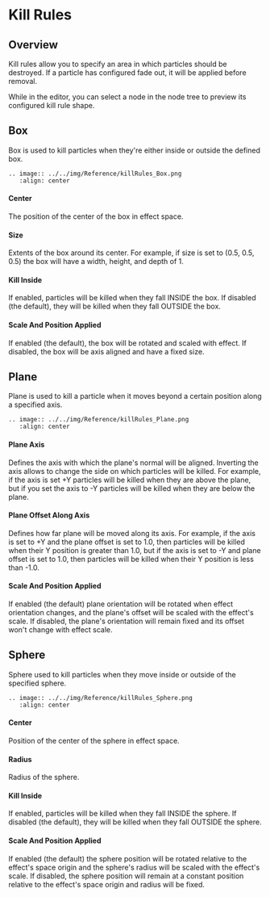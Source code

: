 # Kill Rules

## Overview

Kill rules allow you to specify an area in which particles should be destroyed.
If a particle has configured fade out, it will be applied before removal.

While in the editor, you can select a node in the node tree to preview its configured kill rule shape.

## Box

Box is used to kill particles when they're either inside or outside the defined box.

```eval_rst
.. image:: ../../img/Reference/killRules_Box.png
   :align: center
```


#### Center

The position of the center of the box in effect space.

#### Size

Extents of the box around its center.
For example, if size is set to (0.5, 0.5, 0.5) the box will have a width, height, and depth of 1.

#### Kill Inside

If enabled, particles will be killed when they fall INSIDE the box.
If disabled (the default), they will be killed when they fall OUTSIDE the box.

#### Scale And Position Applied

If enabled (the default), the box will be rotated and scaled with effect.
If disabled, the box will be axis aligned and have a fixed size.

## Plane

Plane is used to kill a particle when it moves beyond a certain position along a specified axis.

```eval_rst
.. image:: ../../img/Reference/killRules_Plane.png
   :align: center
```

#### Plane Axis

Defines the axis with which the plane's normal will be aligned.
Inverting the axis allows to change the side on which particles will be killed.
For example, if the axis is set +Y particles will be killed when they are above the plane, but if you set the axis to -Y particles will be killed when they are below the plane.

#### Plane Offset Along Axis

Defines how far plane will be moved along its axis.
For example, if the axis is set to +Y and the plane offset is set to 1.0, then particles will be killed when their Y position is greater than 1.0, but if the axis is set to -Y and plane offset is set to 1.0, then particles will be killed when their Y position is less than -1.0.

#### Scale And Position Applied

If enabled (the default) plane orientation will be rotated when effect orientation changes, and the plane's offset will be scaled with the effect's scale.
If disabled, the plane's orientation will remain fixed and its offset won't change with effect scale.

## Sphere

Sphere used to kill particles when they move inside or outside of the specified sphere.

```eval_rst
.. image:: ../../img/Reference/killRules_Sphere.png
   :align: center
```

#### Center

Position of the center of the sphere in effect space.

#### Radius

Radius of the sphere.

#### Kill Inside

If enabled, particles will be killed when they fall INSIDE the sphere.
If disabled (the default), they will be killed when they fall OUTSIDE the sphere.

#### Scale And Position Applied

If enabled (the default) the sphere position will be rotated relative to the effect's space origin and the sphere's radius will be scaled with the effect's scale.
If disabled, the sphere position will remain at a constant position relative to the effect's space origin and radius will be fixed.